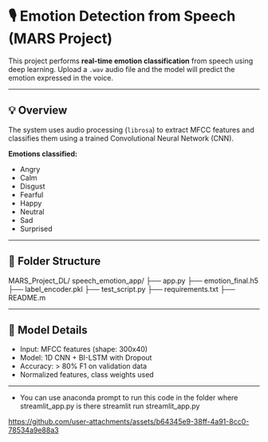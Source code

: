# 🎙️ Emotion Detection from Speech (MARS Project)

This project performs **real-time emotion classification** from speech using deep learning. Upload a `.wav` audio file and the model will predict the emotion expressed in the voice.

---

## 💡 Overview

The system uses audio processing (`librosa`) to extract MFCC features and classifies them using a trained Convolutional Neural Network (CNN).

**Emotions classified:**
- Angry
- Calm
- Disgust
- Fearful
- Happy
- Neutral
- Sad
- Surprised

---

## 📁 Folder Structure

MARS_Project_DL/
speech_emotion_app/ 
├── app.py 
├── emotion_final.h5 
├── label_encoder.pkl 
├── test_script.py 
├── requirements.txt 
├── README.m


---

## 🧠 Model Details

- Input: MFCC features (shape: 300x40)
- Model: 1D CNN + BI-LSTM with Dropout
- Accuracy: > 80% F1 on validation data
- Normalized features, class weights used

---

- You can use anaconda prompt to run this code in the folder where streamlit_app.py is there 
streamlit run streamlit_app.py




https://github.com/user-attachments/assets/b64345e9-38ff-4a91-8cc0-78534a9e88a3

